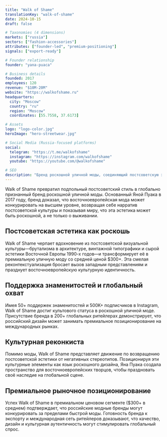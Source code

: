 ```yaml
---
title: "Walk of Shame"
translationKey: "walk-of-shame"
date: 2024-10-15
draft: false

# Taxonomies (4 dimensions)
markets: ["russia"]
sectors: ["fashion-accessories"]
attributes: ["founder-led", "premium-positioning"]
signals: ["export-ready"]

# Founder relationship
founder: "yana-puaca"

# Business details
founded: 2017
employees: 120
revenue: "$10M-20M"
website: "https://walkofshame.ru"
headquarters:
  city: "Moscow"
  country: "ru"
  region: "Moscow"
  coordinates: [55.7558, 37.6173]

# Assets
logo: "logo-color.jpg"
heroImage: "hero-streetwear.jpg"

# Social Media (Russia-focused platforms)
social:
  telegram: "https://t.me/walkofshame"
  instagram: "https://instagram.com/walkofshame"
  youtube: "https://youtube.com/@walkofshame"

# SEO
description: "Бренд роскошной уличной моды, соединяющий постсоветскую эстетику с глобальными модными трендами"
---
```


Walk of Shame превратил подпольный постсоветский стиль в глобально признанный бренд роскошной уличной моды. Основанный Яной Пуака в 2017 году, бренд доказал, что восточноевропейская мода может конкурировать на высшем уровне, возвращая себе нарратив постсоветской культуры и показывая миру, что эта эстетика может быть роскошной, а не только о выживании.

## Постсоветская эстетика как роскошь

Walk of Shame черпает вдохновение из постсоветской визуальной культуры—брутализма в архитектуре, винтажной типографики и сырой эстетики Восточной Европы 1990-х годов—и трансформирует её в премиальную уличную моду со средней ценой $300+. Эта смелая реконтекстуализация бросает вызов западным представлениям и празднует восточноевропейскую культурную идентичность.

## Поддержка знаменитостей и глобальный охват

Имея 50+ поддержек знаменитостей и 500K+ подписчиков в Instagram, Walk of Shame достиг культового статуса в роскошной уличной моде. Присутствие бренда в 200+ глобальных ритейлерах демонстрирует, что российский дизайн может занимать премиальное позиционирование на международных рынках.

## Культурная реконкиста

Помимо моды, Walk of Shame представляет движение по возвращению постсоветской эстетики от негативных стереотипов. Позиционируя эти культурные элементы как язык роскошного дизайна, Яна Пуака создала пространство для восточноевропейских творцов, чтобы праздновать своё наследие на глобальной сцене.

## Премиальное рыночное позиционирование

Успех Walk of Shame в премиальном ценовом сегменте ($300+ в среднем) подтверждает, что российские модные бренды могут конкурировать за пределами быстрой моды. Готовность бренда к экспорту и международная сеть ритейлеров доказывают, что качество, дизайн и культурная аутентичность могут стимулировать глобальный спрос.
